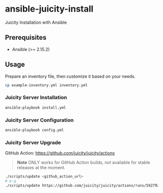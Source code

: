 # ansible-juicity-install

Juicity Installation with Ansible

## Prerequisites

- Ansible (>= 2.15.2)

## Usage

Prepare an inventory file, then customize it based on your needs.

```bash
cp example-inventory.yml inventory.yml
```

### Juicity Server Installation

```bash
ansible-playbook install.yml
```

### Juicity Server Configuration

```bash
ansible-playbook config.yml
```

### Juicity Server Upgrade

GitHub Action: https://github.com/juicity/juicity/actions

> **Note**
> ONLY works for GitHub Action builds, not available for stable releases at the moment.

```bash
./scripts/update <github_action_url>
# e.g
./scripts/update https://github.com/juicity/juicity/actions/runs/5927920609
```
